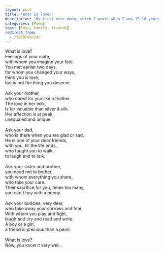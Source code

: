 ```yaml
---
layout: post
title: "What is love?"
description: "My first ever poem, which I wrote when I was 15-16 years old"
categories: [Poem]
tags: [love, family, friends]
redirect_from:
  - /2019/08/24/
---
```


What is love?<br/>
Feelings of your mate,<br/>
with whom you imagine your fate.<br/>
You met earlier two days,<br/>
for whom you changed your ways,<br/>
think you is love,<br/>
but is not the thing you deserve.<br/>
<br/>
Ask your mother,<br/>
who cared for you like a feather.<br/>
The love in her milk,<br/>
is far valuable than silver & silk.<br/>
Her affection is at peak,<br/>
unequaled and unique.<br/>
<br/>
Ask your dad,<br/>
who is there when you are glad or sad.<br/>
He is one of your dear friends,<br/>
with you, till the life ends,<br/>
who taught you to walk,<br/>
to laugh and to talk.<br/>
<br/>
Ask your sister and brother,<br/>
you need not to bother,<br/>
with whom everything you share,<br/>
who take your care.<br/>
Their sacrifice for you, times too many,<br/>
you can't buy with a penny.<br/>
<br/>
Ask your buddies, very dear,<br/>
who take away your sorrows and fear.<br/>
With whom you play and fight,<br/>
laugh and cry and read and write.<br/>
A boy or a girl,<br/>
a friend is precious than a pearl.<br/>
<br/>
What is love?<br/>
Now, you know it very well..
